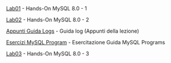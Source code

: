 [Lab01](Lab01.md) - Hands-On MySQL 8.0 - 1

[Lab02](Lab02.md) - Hands-On MySQL 8.0 - 2

[Appunti Guida Logs](guida_appunti_log.md) - Guida log (Appunti della lezione)

[Esercizi MySQL Program](guida_esercizio_mysql_program.md) - Esercitazione Guida MySQL Programs

[Lab03](Lab03.md) - Hands-On MySQL 8.0 - 3


